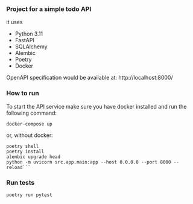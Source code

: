 ### Project for a simple todo API

it uses
* Python 3.11
* FastAPI
* SQLAlchemy
* Alembic
* Poetry
* Docker

OpenAPI specification would be available at: http://localhost:8000/

### How to run
To start the API service make sure you have docker installed and run the following command:
```
docker-compose up
```
or, without docker:
```
poetry shell
poetry install
alembic upgrade head
python -m uvicorn src.app.main:app --host 0.0.0.0 --port 8000 --reload```
```
### Run tests
```
poetry run pytest
```